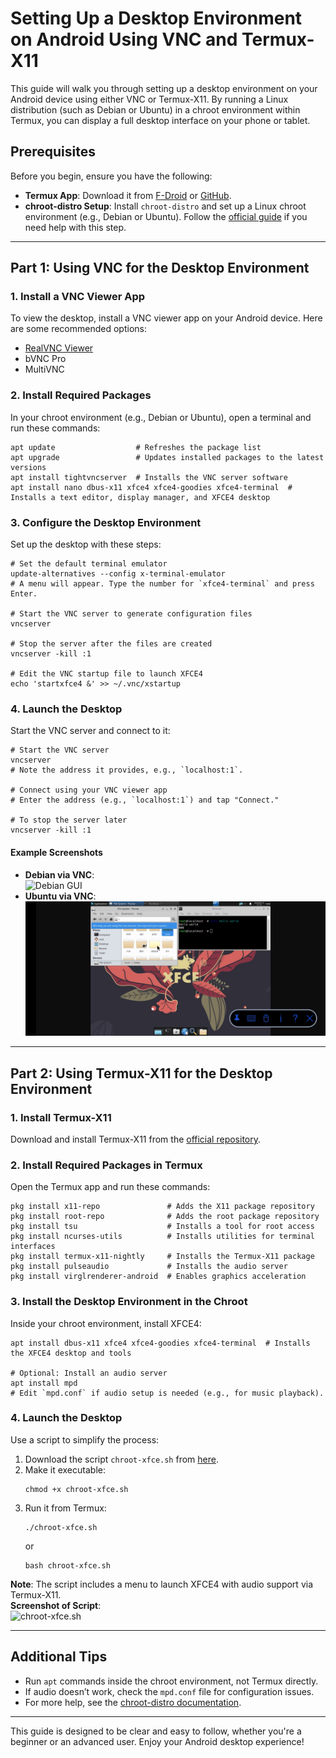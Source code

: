 # Setting Up a Desktop Environment on Android Using VNC and Termux-X11

This guide will walk you through setting up a desktop environment on your Android device using either VNC or Termux-X11. By running a Linux distribution (such as Debian or Ubuntu) in a chroot environment within Termux, you can display a full desktop interface on your phone or tablet.

## Prerequisites
Before you begin, ensure you have the following:
- **Termux App**: Download it from [F-Droid](https://f-droid.org/packages/com.termux/) or [GitHub](https://github.com/termux/termux-app/releases).
- **chroot-distro Setup**: Install `chroot-distro` and set up a Linux chroot environment (e.g., Debian or Ubuntu). Follow the [official guide](https://github.com/Magisk-Modules-Alt-Repo/chroot-distro) if you need help with this step.

---

## Part 1: Using VNC for the Desktop Environment

### 1. Install a VNC Viewer App
To view the desktop, install a VNC viewer app on your Android device. Here are some recommended options:
- [RealVNC Viewer](https://play.google.com/store/apps/details?id=com.realvnc.viewer.android)
- bVNC Pro
- MultiVNC

### 2. Install Required Packages
In your chroot environment (e.g., Debian or Ubuntu), open a terminal and run these commands:
```
apt update                  # Refreshes the package list
apt upgrade                 # Updates installed packages to the latest versions
apt install tightvncserver  # Installs the VNC server software
apt install nano dbus-x11 xfce4 xfce4-goodies xfce4-terminal  # Installs a text editor, display manager, and XFCE4 desktop
```

### 3. Configure the Desktop Environment
Set up the desktop with these steps:
```
# Set the default terminal emulator
update-alternatives --config x-terminal-emulator
# A menu will appear. Type the number for `xfce4-terminal` and press Enter.

# Start the VNC server to generate configuration files
vncserver

# Stop the server after the files are created
vncserver -kill :1

# Edit the VNC startup file to launch XFCE4
echo 'startxfce4 &' >> ~/.vnc/xstartup
```

### 4. Launch the Desktop
Start the VNC server and connect to it:
```
# Start the VNC server
vncserver
# Note the address it provides, e.g., `localhost:1`.

# Connect using your VNC viewer app
# Enter the address (e.g., `localhost:1`) and tap "Connect."

# To stop the server later
vncserver -kill :1
```

#### Example Screenshots
- **Debian via VNC**:  
  ![Debian GUI](https://github.com/Magisk-Modules-Alt-Repo/chroot-distro/raw/main/screenshot/debian_vnc.png)
- **Ubuntu via VNC**:  
  ![Ubuntu GUI](https://github.com/Magisk-Modules-Alt-Repo/chroot-distro/raw/main/screenshot/ubuntu.png)

---

## Part 2: Using Termux-X11 for the Desktop Environment

### 1. Install Termux-X11
Download and install Termux-X11 from the [official repository](https://github.com/termux/termux-x11/releases).

### 2. Install Required Packages in Termux
Open the Termux app and run these commands:
```
pkg install x11-repo               # Adds the X11 package repository
pkg install root-repo              # Adds the root package repository
pkg install tsu                    # Installs a tool for root access
pkg install ncurses-utils          # Installs utilities for terminal interfaces
pkg install termux-x11-nightly     # Installs the Termux-X11 package
pkg install pulseaudio             # Installs the audio server
pkg install virglrenderer-android  # Enables graphics acceleration
```

### 3. Install the Desktop Environment in the Chroot
Inside your chroot environment, install XFCE4:
```
apt install dbus-x11 xfce4 xfce4-goodies xfce4-terminal  # Installs the XFCE4 desktop and tools

# Optional: Install an audio server
apt install mpd
# Edit `mpd.conf` if audio setup is needed (e.g., for music playback).
```

### 4. Launch the Desktop
Use a script to simplify the process:
1. Download the script `chroot-xfce.sh` from [here](https://github.com/Magisk-Modules-Alt-Repo/chroot-distro/blob/main/scripts/chroot-xfce.sh).
2. Make it executable:
   ```
   chmod +x chroot-xfce.sh
   ```
3. Run it from Termux:
   ```
   ./chroot-xfce.sh
   ```
   or
   ```
   bash chroot-xfce.sh
   ```

**Note**: The script includes a menu to launch XFCE4 with audio support via Termux-X11.  
**Screenshot of Script**:  
![chroot-xfce.sh](https://github.com/user-attachments/assets/3f5db05f-fdde-40da-aab1-bb754ca98e35)

---

## Additional Tips
- Run `apt` commands inside the chroot environment, not Termux directly.
- If audio doesn’t work, check the `mpd.conf` file for configuration issues.
- For more help, see the [chroot-distro documentation](https://github.com/Magisk-Modules-Alt-Repo/chroot-distro).

---

This guide is designed to be clear and easy to follow, whether you're a beginner or an advanced user. Enjoy your Android desktop experience!
